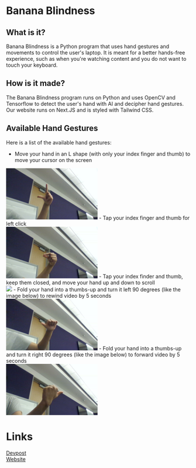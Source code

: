 # Banana Blindness

## What is it?
Banana Blindness is a Python program that uses hand gestures and movements to control the user's laptop. It is meant for a better hands-free experience, such as when you're watching content and you do not want to touch your keyboard.

## How is it made?
The Banana Blindness program runs on Python and uses OpenCV and Tensorflow to detect the user's hand with AI and decipher hand gestures. Our website runs on Next.JS and is styled with Tailwind CSS.

## Available Hand Gestures
Here is a list of the available hand gestures:
- Move your hand in an L shape (with only your index finger and thumb) to move your cursor on the screen<br>
<img src="readme/cursor.jpg" width="250">
- Tap your index finger and thumb for left click<br>
<img src="readme/click.jpg" width="250">
- Tap your index finder and thumb, keep them closed, and move your hand up and down to scroll<br>
<img src="readme/scroll.gif" width="250">
- Fold your hand into a thumbs-up and turn it left 90 degrees (like the image below) to rewind video by 5 seconds<br>
<img src="readme/rewind.jpg" width="250">
- Fold your hand into a thumbs-up and turn it right 90 degrees (like the image below) to forward video by 5 seconds<br>
<img src="readme/forward.jpg" width="250">

# Links
[Devpost](#)<br>
[Website](#)